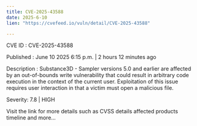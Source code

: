 ```yaml
---
title: CVE-2025-43588
date: 2025-6-10
lien: "https://cvefeed.io/vuln/detail/CVE-2025-43588"

---
```


CVE ID : CVE-2025-43588

Published :  June 10
2025
6:15 p.m. | 2 hours
12 minutes ago

Description : Substance3D - Sampler versions 5.0 and earlier are affected by an out-of-bounds write vulnerability that could result in arbitrary code execution in the context of the current user. Exploitation of this issue requires user interaction in that a victim must open a malicious file.

Severity: 7.8 | HIGH

Visit the link for more details
such as CVSS details
affected products
timeline
and more...
